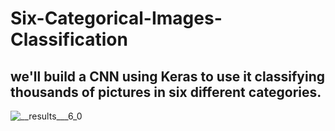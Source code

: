 # Six-Categorical-Images-Classification

## we'll build a CNN using Keras to use it classifying thousands of pictures in six different categories.

![__results___6_0]()
